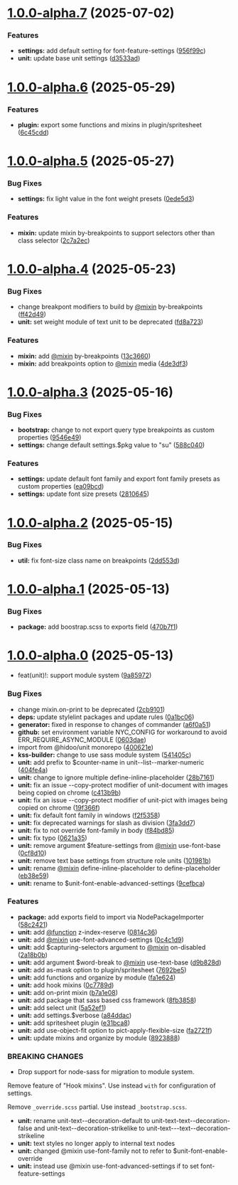 # [1.0.0-alpha.7](https://github.com/hidoo/styleunit/compare/v1.0.0-alpha.6...v1.0.0-alpha.7) (2025-07-02)


### Features

* **settings:** add default setting for font-feature-settings ([956f99c](https://github.com/hidoo/styleunit/commit/956f99ca4022e40d4d89905e6b4f967e6bb0ce96))
* **unit:** update base unit settings ([d3533ad](https://github.com/hidoo/styleunit/commit/d3533ad44722c80e49472e479363a43f0684405f))



# [1.0.0-alpha.6](https://github.com/hidoo/styleunit/compare/v1.0.0-alpha.5...v1.0.0-alpha.6) (2025-05-29)


### Features

* **plugin:** export some functions and mixins in plugin/spritesheet ([6c45cdd](https://github.com/hidoo/styleunit/commit/6c45cddb8dc767c35767a3adffff1fb99df187fe))



# [1.0.0-alpha.5](https://github.com/hidoo/styleunit/compare/v1.0.0-alpha.4...v1.0.0-alpha.5) (2025-05-27)


### Bug Fixes

* **settings:** fix light value in the font weight presets ([0ede5d3](https://github.com/hidoo/styleunit/commit/0ede5d3d17c3bd2bcbc8e1406f785267328ba280))


### Features

* **mixin:** update mixin by-breakpoints to support selectors other than class selector ([2c7a2ec](https://github.com/hidoo/styleunit/commit/2c7a2ec1c051bd807815b0f1089099533e0febf3))



# [1.0.0-alpha.4](https://github.com/hidoo/styleunit/compare/v1.0.0-alpha.3...v1.0.0-alpha.4) (2025-05-23)


### Bug Fixes

* change breakpont modifiers to build by [@mixin](https://github.com/mixin) by-breakpoints ([ff42d49](https://github.com/hidoo/styleunit/commit/ff42d492054b77f2c1defbf8adbc2e292144b8c7))
* **unit:** set weight module of text unit to be deprecated ([fd8a723](https://github.com/hidoo/styleunit/commit/fd8a723986f9afaf46475e86d70ec9af3dedefb2))


### Features

* **mixin:** add [@mixin](https://github.com/mixin) by-breakpoints ([13c3660](https://github.com/hidoo/styleunit/commit/13c36607114c1345fa070be8255140570e366d61))
* **mixin:** add breakpoints option to [@mixin](https://github.com/mixin) media ([4de3df3](https://github.com/hidoo/styleunit/commit/4de3df32b69ca388972407d23944ccadc1ea73c8))



# [1.0.0-alpha.3](https://github.com/hidoo/styleunit/compare/v1.0.0-alpha.2...v1.0.0-alpha.3) (2025-05-16)


### Bug Fixes

* **bootstrap:** change to not export query type breakpoints as custom properties ([9546e49](https://github.com/hidoo/styleunit/commit/9546e4944c7d6628a4946c2b3ba2caf62e3c971e))
* **settings:** change default settings.$pkg value to "su" ([588c040](https://github.com/hidoo/styleunit/commit/588c040b96b0fe015b1abe06a1d4b6e8487df7d3))


### Features

* **settings:** update default font family and export font family presets as custom properties ([ea09bcd](https://github.com/hidoo/styleunit/commit/ea09bcd50635da4c7ffb1bdb3d508ef0abb2ed87))
* **settings:** update font size presets ([2810645](https://github.com/hidoo/styleunit/commit/281064509dedd4d4ecc76967ffeb9006d3dd36a8))



# [1.0.0-alpha.2](https://github.com/hidoo/styleunit/compare/v1.0.0-alpha.1...v1.0.0-alpha.2) (2025-05-15)


### Bug Fixes

* **util:** fix font-size class name on breakpoints ([2dd553d](https://github.com/hidoo/styleunit/commit/2dd553dac198c27b5d9db116429da3a9f78112b7))



# [1.0.0-alpha.1](https://github.com/hidoo/styleunit/compare/v1.0.0-alpha.0...v1.0.0-alpha.1) (2025-05-13)


### Bug Fixes

* **package:** add boostrap.scss to exports field ([470b7f1](https://github.com/hidoo/styleunit/commit/470b7f19bf45937e7dd83afe7b0793f41b530ddd))



# [1.0.0-alpha.0](https://github.com/hidoo/styleunit/compare/8fb38588f1e50db23d3bd967b54e69939bd83374...v1.0.0-alpha.0) (2025-05-13)


* feat(unit)!: support module system ([9a85972](https://github.com/hidoo/styleunit/commit/9a85972b6be2cc7c52accc3bf94b8244c6546d8c))


### Bug Fixes

* change mixin.on-print to be deprecated ([2cb9101](https://github.com/hidoo/styleunit/commit/2cb91016d3ac2404329125b862d51cdfed95776b))
* **deps:** update stylelint packages and update rules ([0a1bc06](https://github.com/hidoo/styleunit/commit/0a1bc06f8eca65c0f83b141b1aa8eba0801d1fe0))
* **generator:** fixed in response to changes of commander ([a6f0a51](https://github.com/hidoo/styleunit/commit/a6f0a51d9bc3fa799092f1c72010e1da5da0bf94))
* **github:** set environment variable NYC_CONFIG for workaround to avoid ERR_REQUIRE_ASYNC_MODULE ([0603dae](https://github.com/hidoo/styleunit/commit/0603dae82f55cd797b416b8d75e76ba9ad24f16d))
* import from @hidoo/unit monorepo ([400621e](https://github.com/hidoo/styleunit/commit/400621e137f0a3d1b8e34b1e39aad81d56eb997e))
* **kss-builder:** change to use sass module system ([541405c](https://github.com/hidoo/styleunit/commit/541405c8501ff98c40685a3c7f6bb3481b40b0c6))
* **unit:** add prefix to $counter-name in unit--list--marker-numeric ([404fe4a](https://github.com/hidoo/styleunit/commit/404fe4a28ddd9db858f0948ba4f9a8482ebaaf9f))
* **unit:** change to ignore multiple define-inline-placeholder ([28b7161](https://github.com/hidoo/styleunit/commit/28b716157bdfc940a9fa564c2a539e1f7db9831f))
* **unit:** fix an issue --copy-protect modifier of unit-document with images being copied on chrome ([c413b9b](https://github.com/hidoo/styleunit/commit/c413b9b2b3f0effce37461e15efeea2fe10dfddd))
* **unit:** fix an issue --copy-protect modifier of unit-pict with images being copied on chrome ([19f366f](https://github.com/hidoo/styleunit/commit/19f366f87d70fded5a75f135cfec107cd5e3dd0b))
* **unit:** fix default font family in windows ([f2f5358](https://github.com/hidoo/styleunit/commit/f2f5358839769e016095cdb17e61ee0aa17c6ecd))
* **unit:** fix deprecated warnings for slash as division ([3fa3dd7](https://github.com/hidoo/styleunit/commit/3fa3dd75e332dd990efc2df35e8e4457be15fa9b))
* **unit:** fix to not override font-family in body ([f84bd85](https://github.com/hidoo/styleunit/commit/f84bd85ca69e08fbe2009839ca06597a2e4d5cc6))
* **unit:** fix typo ([0621a35](https://github.com/hidoo/styleunit/commit/0621a356de465f65935e22fb2dd7286fc0419294))
* **unit:** remove argument $feature-settings from [@mixin](https://github.com/mixin) use-font-base ([0cf8d10](https://github.com/hidoo/styleunit/commit/0cf8d10b8aeb40729f6a0ce1fd3fdbf40410e6eb))
* **unit:** remove text base settings from structure role units ([101981b](https://github.com/hidoo/styleunit/commit/101981b83b3b2ce2b58dda82657f7fa720d570bc))
* **unit:** rename [@mixin](https://github.com/mixin) define-inline-placeholder to define-placeholder ([eb38e59](https://github.com/hidoo/styleunit/commit/eb38e59fd8592d6d75081527d1d17ffc4123aeab))
* **unit:** rename to $unit-font-enable-advanced-settings ([9cefbca](https://github.com/hidoo/styleunit/commit/9cefbcad1705ed66403e7d8168b6631759792d84))


### Features

* **package:** add exports field to import via NodePackageImporter ([58c2421](https://github.com/hidoo/styleunit/commit/58c2421c211d0d1cdd21427354fa91c63105bfec))
* **unit:** add [@function](https://github.com/function) z-index-reserve ([0814c36](https://github.com/hidoo/styleunit/commit/0814c36c257fe650bb4f13ea9680c503af7cfdf6))
* **unit:** add [@mixin](https://github.com/mixin) use-font-advanced-settings ([0c4c1d9](https://github.com/hidoo/styleunit/commit/0c4c1d94323fe7224172536b5dad3bd6a69eca9b))
* **unit:** add $capturing-selectors argument to [@mixin](https://github.com/mixin) on-disabled ([2a18b0b](https://github.com/hidoo/styleunit/commit/2a18b0b8ec4866b58cf1f62138dd9b9912f58663))
* **unit:** add argument $word-break to [@mixin](https://github.com/mixin) use-text-base ([d9b828d](https://github.com/hidoo/styleunit/commit/d9b828dec2be2ec407db456dc991e65076caa0c8))
* **unit:** add as-mask option to plugin/spritesheet ([7692be5](https://github.com/hidoo/styleunit/commit/7692be5b11e0ae5bc57dcd9b1506acbb38631377))
* **unit:** add functions and organize by module ([fa1e624](https://github.com/hidoo/styleunit/commit/fa1e6242c24688da910517ba9b0a329618e914e5))
* **unit:** add hook mixins ([0c7789d](https://github.com/hidoo/styleunit/commit/0c7789def1f7844e1de963913d426e49dc8e5995))
* **unit:** add on-print mixin ([b7a1e08](https://github.com/hidoo/styleunit/commit/b7a1e08c543dc786e9911d5c9a857f00c64f22a4))
* **unit:** add package that sass based css framework ([8fb3858](https://github.com/hidoo/styleunit/commit/8fb38588f1e50db23d3bd967b54e69939bd83374))
* **unit:** add select unit ([5a52ef1](https://github.com/hidoo/styleunit/commit/5a52ef1d8dd5bf837fe35d95d3f288b811be4ab2))
* **unit:** add settings.$verbose ([a84ddac](https://github.com/hidoo/styleunit/commit/a84ddac46c4ffda20c72c36aafbc27c1ef203dd5))
* **unit:** add spritesheet plugin ([e31bca8](https://github.com/hidoo/styleunit/commit/e31bca808cd59f337508c04ef7904c4f989d2c6b))
* **unit:** add use-object-fit option to pict-apply-flexible-size ([fa2721f](https://github.com/hidoo/styleunit/commit/fa2721fa9a88333d9a86df683532c8b3a4f8f746))
* **unit:** update mixins and organize by module ([8923888](https://github.com/hidoo/styleunit/commit/8923888802fcc53a4849c6705e4da15d2245c337))


### BREAKING CHANGES

*   Drop support for node-sass for migration to module system.

  Remove feature of "Hook mixins". Use instead `with` for configuration of settings.

  Remove `_override.scss` partial. Use instead `_bootstrap.scss`.
* **unit:** rename unit-text--decoration-default to unit-text-text--decoration-false and unit-text--decoration-strikelike to unit-text---text--decoration-strikeline
* **unit:** text styles no longer apply to internal text nodes
* **unit:** changed @mixin use-font-family not to refer to $unit-font-enable-override
* **unit:** instead use @mixin use-font-advanced-settings if to set font-feature-settings




